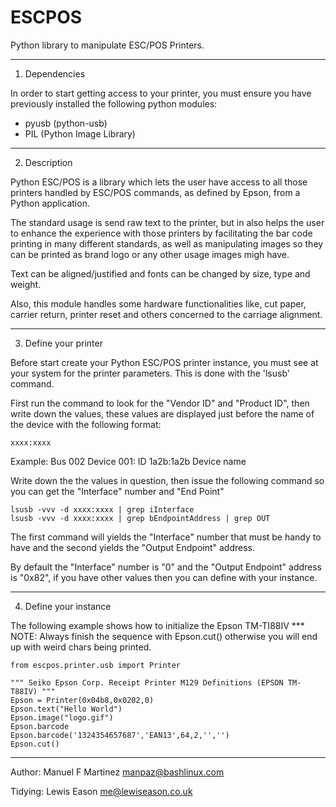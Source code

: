 ESCPOS
======

Python library to manipulate ESC/POS Printers.

------------------------------------------------------------------
1. Dependencies

In order to start getting access to your printer, you must ensure
you have previously installed the following python modules:

  * pyusb (python-usb)
  * PIL (Python Image Library)

------------------------------------------------------------------
2. Description

Python ESC/POS is a library which lets the user have access to all
those printers handled by ESC/POS commands, as defined by Epson,
from a Python application.

The standard usage is send raw text to the printer, but in also 
helps the user to enhance the experience with those printers by
facilitating the bar code printing in many different standards,
as well as manipulating images so they can be printed as brand
logo or any other usage images migh have. 

Text can be aligned/justified and fonts can be changed by size,
type and weight.

Also, this module handles some hardware functionalities like, cut
paper, carrier return, printer reset and others concerned to the
carriage alignment.

------------------------------------------------------------------
3. Define your printer

Before start create your Python ESC/POS printer instance, you must
see at your system for the printer parameters. This is done with
the 'lsusb' command.

First run the command to look for the "Vendor ID" and "Product ID",
then write down the values, these values are displayed just before
the name of the device with the following format:

    xxxx:xxxx

Example:
    Bus 002 Device 001: ID 1a2b:1a2b Device name

Write down the the values in question, then issue the following
command so you can get the "Interface" number and "End Point"

    lsusb -vvv -d xxxx:xxxx | grep iInterface
    lsusb -vvv -d xxxx:xxxx | grep bEndpointAddress | grep OUT

The first command will yields the "Interface" number that must
be handy to have and the second yields the "Output Endpoint"
address.

By default the "Interface" number is "0" and the "Output Endpoint"
address is "0x82",  if you have other values then you can define
with your instance.

------------------------------------------------------------------
4. Define your instance

The following example shows how to initialize the Epson TM-TI88IV
*** NOTE: Always finish the sequence with Epson.cut() otherwise
          you will end up with weird chars being printed.

    from escpos.printer.usb import Printer

    """ Seiko Epson Corp. Receipt Printer M129 Definitions (EPSON TM-T88IV) """
    Epson = Printer(0x04b8,0x0202,0)
    Epson.text("Hello World")
    Epson.image("logo.gif")
    Epson.barcode
    Epson.barcode('1324354657687','EAN13',64,2,'','')
    Epson.cut()

-----------------------------------------------------------------

Author: Manuel F Martinez <manpaz@bashlinux.com>

Tidying: Lewis Eason <me@lewiseason.co.uk>

